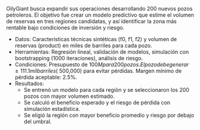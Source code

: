 OilyGiant busca expandir sus operaciones desarrollando 200 nuevos pozos petroleros. El objetivo fue crear un modelo predictivo que estime el volumen de reservas en tres regiones candidatas, y así identificar la zona más rentable bajo condiciones de inversión y riesgo.

- Datos: Características técnicas sintéticas (f0, f1, f2) y volumen de reservas (product) en miles de barriles para cada pozo.
- Herramientas: Regresión lineal, validación de modelos, simulación con bootstrapping (1000 iteraciones), análisis de riesgo.
- Condiciones: Presupuesto de $100M para 200 pozos. El pozo debe generar ≥111.1 mil barriles (~$500,000) para evitar pérdidas. Margen mínimo de pérdida aceptable: 2.5%.
- Resultados:
    * Se entrenó un modelo para cada región y se seleccionaron los 200 pozos con mayor volumen estimado.
    * Se calculó el beneficio esperado y el riesgo de pérdida con simulación estadística.
    * Se eligió la región con mayor beneficio promedio y riesgo por debajo del umbral.
